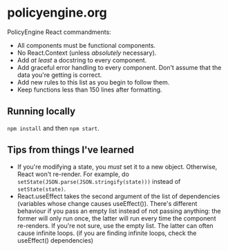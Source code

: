# policyengine.org

PolicyEngine React commandments:

- All components must be functional components.
- No React.Context (unless _absolutely_ necessary).
- Add _at least_ a docstring to every component.
- Add graceful error handling to every component. Don't assume that the data you're getting is correct.
- Add new rules to this list as you begin to follow them.
- Keep functions less than 150 lines after formatting.

## Running locally

`npm install` and then `npm start`.

## Tips from things I've learned

- If you're modifying a state, you *must* set it to a new object. Otherwise, React won't re-render. For example, do `setState(JSON.parse(JSON.stringify(state)))` instead of `setState(state)`.
- React.useEffect takes the second argument of the list of dependencies (variables whose change causes useEffect()). There's different behaviour if you pass an empty list instead of not passing anything: the former will only run once, the latter will run every time the component re-renders. If you're not sure, use the empty list. The latter can often cause infinite loops. (if you are finding infinite loops, check the useEffect() dependencies)